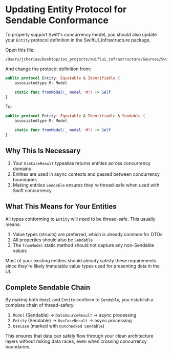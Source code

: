# Updating Entity Protocol for Sendable Conformance

To properly support Swift's concurrency model, you should also update your `Entity` protocol definition in the SwiftUI_Infrastructure package.

Open this file:
```
/Users/jcheriaa/Desktop/ios_projects/swiftui_infrastructure/Sources/SwiftUI_Infrastructure/DTO/Entity.swift
```

And change the protocol definition from:
```swift
public protocol Entity: Equatable & Identifiable {
    associatedtype M: Model

    static func fromModel(_ model: M?) -> Self
}
```

To:
```swift
public protocol Entity: Equatable & Identifiable & Sendable {
    associatedtype M: Model

    static func fromModel(_ model: M?) -> Self
}
```

## Why This Is Necessary

1. Your `UseCaseResult` typealias returns entities across concurrency domains
2. Entities are used in async contexts and passed between concurrency boundaries
3. Making entities `Sendable` ensures they're thread-safe when used with Swift concurrency

## What This Means for Your Entities

All types conforming to `Entity` will need to be thread-safe. This usually means:

1. Value types (structs) are preferred, which is already common for DTOs
2. All properties should also be `Sendable`
3. The `fromModel` static method should not capture any non-Sendable values

Most of your existing entities should already satisfy these requirements since they're likely immutable value types used for presenting data in the UI.

## Complete Sendable Chain

By making both `Model` and `Entity` conform to `Sendable`, you establish a complete chain of thread-safety:

1. `Model` (Sendable) → `DataSourceResult` → async processing
2. `Entity` (Sendable) → `UseCaseResult` → async processing
3. `UseCase` (marked with `@unchecked Sendable`)

This ensures that data can safely flow through your clean architecture layers without risking data races, even when crossing concurrency boundaries. 